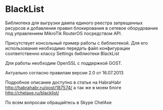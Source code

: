BlackList
==================

Библиотека для выгрузки дампа единого реестра запрещенных ресурсов и добавления правил блокирования в сетевое оборудование под управлением MikroTik RouterOS посредством API.

Присутствует консольный пример работы с библиотекой. Для его использования необходимо передать файл конфигурации соответственно классу Settings библиотеки BlackList

Для работы необходим OpenSSL с поддержкой GOST.

Актуально согласно правилам версии 2.0 от 16.07.2013

Подробное описание доступно в статье на HabraHabr http://habrahabr.ru/post/187574/ а так же в моем блоге http://chelaxe.ru/blacklist/

По всем вопросам обращайтесь в Skype ChelAxe
